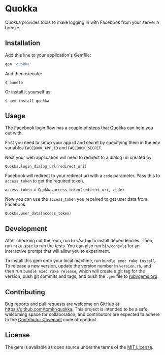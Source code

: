 # Quokka

Quokka provides tools to make logging in with Facebook from your server a breeze.

## Installation

Add this line to your application's Gemfile:

```ruby
gem 'quokka'
```

And then execute:

    $ bundle

Or install it yourself as:

    $ gem install quokka

## Usage

The Facebook login flow has a couple of steps that Quokka can help you out with.

First you need to setup your app id and secret by specifying them in the env variables `FACEBOOK_APP_ID` and `FACEBOOK_SECRET`.

Next your web application will need to redirect to a dialog url created by:

    Quokka.login_dialog_url(redirect_uri)

Facebook will redirect to your redirect uri with a `code` parameter. Pass this to `access_token` to get the required token.

    access_token = Quokka.access_token(redirect_uri, code)

Now you can use the `access_token` you received to get user data from Facebook.

    Quokka.user_data(access_token)

## Development

After checking out the repo, run `bin/setup` to install dependencies. Then, run `rake spec` to run the tests. You can also run `bin/console` for an interactive prompt that will allow you to experiment.

To install this gem onto your local machine, run `bundle exec rake install`. To release a new version, update the version number in `version.rb`, and then run `bundle exec rake release`, which will create a git tag for the version, push git commits and tags, and push the `.gem` file to [rubygems.org](https://rubygems.org).

## Contributing

Bug reports and pull requests are welcome on GitHub at https://github.com/tomkr/quokka. This project is intended to be a safe, welcoming space for collaboration, and contributors are expected to adhere to the [Contributor Covenant](http://contributor-covenant.org) code of conduct.


## License

The gem is available as open source under the terms of the [MIT License](http://opensource.org/licenses/MIT).
